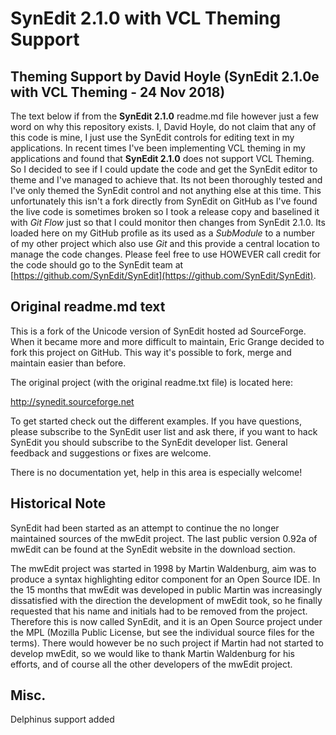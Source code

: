 SynEdit 2.1.0 with VCL Theming Support
======================================

## Theming Support by David Hoyle (SynEdit 2.1.0e with VCL Theming - 24 Nov 2018)

The text below if from the **SynEdit 2.1.0** readme.md file however just a few word on why this
repository exists. I, David Hoyle, do not claim that any of this code is mine, I just use the SynEdit
controls for editing text in my applications. In recent times I've been implementing VCL theming in my
applications and found that **SynEdit 2.1.0** does not support VCL Theming. So I decided to see if I
could update the code and get the SynEdit editor to theme and I've managed to achieve that. Its not been
thoroughly tested and I've only themed the SynEdit control and not anything else at this time. This
unfortunately this isn't a fork directly from SynEdit on GitHub as I've found the live code is sometimes
broken so I took a release copy and baselined it with _Git Flow_ just so that I could monitor then
changes from SynEdit 2.1.0. Its loaded here on my GitHub profile as its used as a _SubModule_ to a number
of my other project which also use _Git_ and this provide a central location to manage the code changes.
Please feel free to use HOWEVER call credit for the code should go to the SynEdit team at
[https://github.com/SynEdit/SynEdit](https://github.com/SynEdit/SynEdit).

## Original readme.md text

This is a fork of the Unicode version of SynEdit hosted ad SourceForge. When it became more and more
difficult to maintain, Eric Grange decided to fork this project on GitHub. This way it's possible to
fork, merge and maintain easier than before.

The original project (with the original readme.txt file) is located here:

http://synedit.sourceforge.net

To get started check out the different examples. If you have questions, please subscribe to the SynEdit
user list and ask there, if you want to hack SynEdit you should subscribe to the SynEdit developer list.
General feedback and suggestions or fixes are welcome.

There is no documentation yet, help in this area is especially welcome!

Historical Note
---------------
SynEdit had been started as an attempt to continue the no longer maintained sources of the mwEdit
project. The last public version 0.92a of mwEdit can be found at the SynEdit website in the download
section.

The mwEdit project was started in 1998 by Martin Waldenburg, aim was to produce a syntax highlighting
editor component for an Open Source IDE. In the 15 months that mwEdit was developed in public Martin was
increasingly dissatisfied with the direction the development of mwEdit took, so he finally requested that
his name and initials had to be removed from the project.
Therefore this is now called SynEdit, and it is an Open Source project under the MPL (Mozilla Public
License, but see the individual source files for the terms).
There would however be no such project if Martin had not started to develop mwEdit, so we would like to
thank Martin Waldenburg for his efforts, and of course all the other developers of the mwEdit project.

Misc.
-----
Delphinus support added